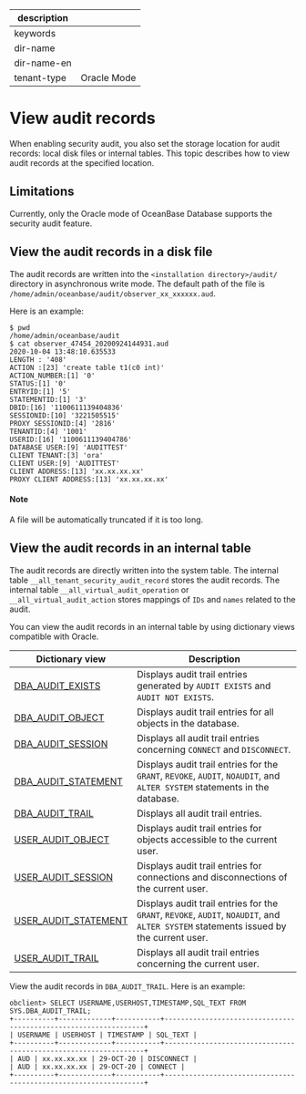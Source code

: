 | description ||
|---|---|
| keywords ||
| dir-name ||
| dir-name-en ||
| tenant-type | Oracle Mode |

# View audit records

When enabling security audit, you also set the storage location for audit records: local disk files or internal tables. This topic describes how to view audit records at the specified location.

## Limitations

Currently, only the Oracle mode of OceanBase Database supports the security audit feature.

## View the audit records in a disk file

The audit records are written into the `<installation directory>/audit/` directory in asynchronous write mode. The default path of the file is `/home/admin/oceanbase/audit/observer_xx_xxxxxx.aud`.

Here is an example:

```shell
$ pwd
/home/admin/oceanbase/audit
$ cat observer_47454_20200924144931.aud
2020-10-04 13:48:10.635533
LENGTH : '408'
ACTION :[23] 'create table t1(c0 int)'
ACTION_NUMBER:[1] '0'
STATUS:[1] '0'
ENTRYID:[1] '5'
STATEMENTID:[1] '3'
DBID:[16] '1100611139404836'
SESSIONID:[10] '3221505515'
PROXY SESSIONID:[4] '2816'
TENANTID:[4] '1001'
USERID:[16] '1100611139404786'
DATABASE USER:[9] 'AUDITTEST'
CLIENT TENANT:[3] 'ora'
CLIENT USER:[9] 'AUDITTEST'
CLIENT ADDRESS:[13] 'xx.xx.xx.xx'
PROXY CLIENT ADDRESS:[13] 'xx.xx.xx.xx'
```
<main id="notice" type='explain'>
<h4>Note</h4>
<p>A file will be automatically truncated if it is too long. </p>
</main>


## View the audit records in an internal table

The audit records are directly written into the system table. The internal table `__all_tenant_security_audit_record` stores the audit records. The internal table `__all_virtual_audit_operation` or `__all_virtual_audit_action` stores mappings of `IDs` and `names` related to the audit.

You can view the audit records in an internal table by using dictionary views compatible with Oracle.

| Dictionary view | Description |
|-------------------|-------------|
| [DBA_AUDIT_EXISTS](../../../700.reference/700.system-views/500.system-view-of-oracle-mode/200.dictionary-view-of-oracle-mode/6800.dba_audit_exists-of-oracle-mode.md) | Displays audit trail entries generated by `AUDIT EXISTS` and `AUDIT NOT EXISTS`.  |
| [DBA_AUDIT_OBJECT](../../../700.reference/700.system-views/500.system-view-of-oracle-mode/200.dictionary-view-of-oracle-mode/6900.dba_audit_object-of-oracle-mode.md) | Displays audit trail entries for all objects in the database.  |
| [DBA_AUDIT_SESSION](../../../700.reference/700.system-views/500.system-view-of-oracle-mode/200.dictionary-view-of-oracle-mode/7000.dba_audit_session-of-oracle-mode.md) | Displays all audit trail entries concerning `CONNECT` and `DISCONNECT`.  |
| [DBA_AUDIT_STATEMENT](../../../700.reference/700.system-views/500.system-view-of-oracle-mode/200.dictionary-view-of-oracle-mode/7100.dba_audit_statement-of-oracle-mode.md) | Displays audit trail entries for the `GRANT`, `REVOKE`, `AUDIT`, `NOAUDIT`, and `ALTER SYSTEM` statements in the database.  |
| [DBA_AUDIT_TRAIL](../../../700.reference/700.system-views/500.system-view-of-oracle-mode/200.dictionary-view-of-oracle-mode/7200.dba_audit_trail-of-oracle-mode.md) | Displays all audit trail entries.  |
| [USER_AUDIT_OBJECT](../../../700.reference/700.system-views/500.system-view-of-oracle-mode/200.dictionary-view-of-oracle-mode/25100.user_audit_object-of-oracle-mode.md) | Displays audit trail entries for objects accessible to the current user.  |
| [USER_AUDIT_SESSION](../../../700.reference/700.system-views/500.system-view-of-oracle-mode/200.dictionary-view-of-oracle-mode/25200.user_audit_session-of-oracle-mode.md) | Displays audit trail entries for connections and disconnections of the current user.  |
| [USER_AUDIT_STATEMENT](../../../700.reference/700.system-views/500.system-view-of-oracle-mode/200.dictionary-view-of-oracle-mode/25300.user_audit_statement-of-oracle-mode.md) | Displays audit trail entries for the `GRANT`, `REVOKE`, `AUDIT`, `NOAUDIT`, and `ALTER SYSTEM` statements issued by the current user.  |
| [USER_AUDIT_TRAIL](../../../700.reference/700.system-views/500.system-view-of-oracle-mode/200.dictionary-view-of-oracle-mode/25400.user_audit_trail-of-oracle-mode.md) | Displays all audit trail entries concerning the current user.  |

View the audit records in `DBA_AUDIT_TRAIL`. Here is an example:

```shell
obclient> SELECT USERNAME,USERHOST,TIMESTAMP,SQL_TEXT FROM SYS.DBA_AUDIT_TRAIL;
+----------+-------------+-----------+-----------------------------------------------------------------+
| USERNAME | USERHOST | TIMESTAMP | SQL_TEXT |
+----------+-------------+-----------+-----------------------------------------------------------------+
| AUD | xx.xx.xx.xx | 29-OCT-20 | DISCONNECT |
| AUD | xx.xx.xx.xx | 29-OCT-20 | CONNECT |
+----------+-------------+-----------+-----------------------------------------------------------------+
```